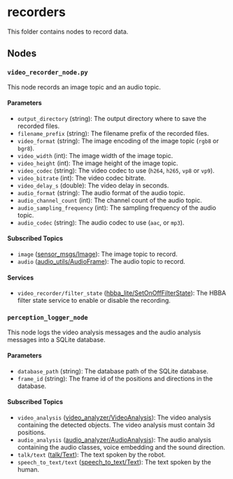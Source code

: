# recorders
This folder contains nodes to record data.

## Nodes
### `video_recorder_node.py`
This node records an image topic and an audio topic.

#### Parameters
 - `output_directory` (string): The output directory where to save the recorded files.
 - `filename_prefix` (string): The filename prefix of the recorded files.
 - `video_format` (string): The image encoding of the image topic (`rgb8` or `bgr8`).
 - `video_width` (int): The image width of the image topic.
 - `video_height` (int): The image height of the image topic.
 - `video_codec` (string): The video codec to use (`h264`, `h265`, `vp8` or `vp9`).
 - `video_bitrate` (int): The video codec bitrate.
 - `video_delay_s` (double): The video delay in seconds.
 - `audio_format` (string): The audio format of the audio topic.
 - `audio_channel_count` (int): The channel count of the audio topic.
 - `audio_sampling_frequency` (int): The sampling frequency of the audio topic.
 - `audio_codec` (string): The audio codec to use (`aac`, or `mp3`).

#### Subscribed Topics
 - `image` ([sensor_msgs/Image](http://docs.ros.org/en/noetic/api/sensor_msgs/html/msg/Image.html)): The image topic to record.
 - `audio` ([audio_utils/AudioFrame](https://github.com/introlab/audio_utils/blob/main/msg/AudioFrame.msg)): The audio topic to record.

#### Services
 - `video_recorder/filter_state` ([hbba_lite/SetOnOffFilterState](../../hbba_lite/srv/SetOnOffFilterState.srv)): The HBBA filter state service to enable or disable the recording.

### `perception_logger_node`
This node logs the video analysis messages and the audio analysis messages into a SQLite database.

#### Parameters
 - `database_path` (string): The database path of the SQLite database.
 - `frame_id` (string): The frame id of the positions and directions in the database.

#### Subscribed Topics
 - `video_analysis` ([video_analyzer/VideoAnalysis](../../perceptions/video_analyzer/msg/VideoAnalysis.msg)): The video analysis containing the detected objects. The video analysis must contain 3d positions.
 - `audio_analysis` ([audio_analyzer/AudioAnalysis](../../perceptions/audio_analyzer/msg/AudioAnalysis.msg)): The audio analysis containing the audio classes, voice embedding and the sound direction.
 - `talk/text` ([talk/Text](../../behaviors/talk/msg/Text.msg)): The text spoken by the robot.
 - `speech_to_text/text` ([speech_to_text/Text](../../perceptions/speech_to_text/msg/Transcript.msg)): The text spoken by the human.
